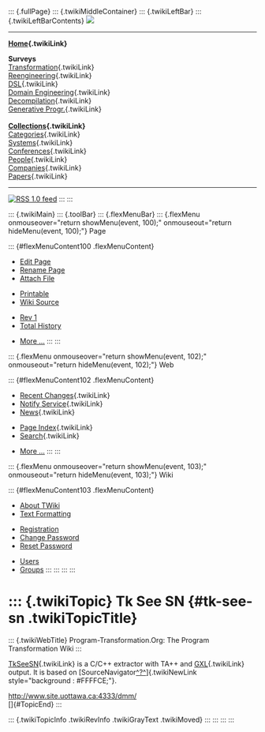 ::: {.fullPage}
::: {.twikiMiddleContainer}
::: {.twikiLeftBar}
::: {.twikiLeftBarContents}
![](../pub/transformation.gif)

------------------------------------------------------------------------

**[Home](WebHome){.twikiLink}**

**Surveys**\
[Transformation](ProgramTransformation){.twikiLink}\
[Reengineering](ReengineeringWiki){.twikiLink}\
[DSL](DomainSpecificLanguages){.twikiLink}\
[Domain Engineering](DomainEngineering){.twikiLink}\
[Decompilation](DeCompilation){.twikiLink}\
[Generative Progr.](GenerativeProgrammingWiki){.twikiLink}\
\
**[Collections](CategoryCollection){.twikiLink}**\
[Categories](CategoryCategory){.twikiLink}\
[Systems](TransformationSystems){.twikiLink}\
[Conferences](TransformationConferences){.twikiLink}\
[People](TransformationPeople){.twikiLink}\
[Companies](TransformationCompanies){.twikiLink}\
[Papers](CategoryPaper){.twikiLink}

------------------------------------------------------------------------

[![](../pub/rss.gif "RSS 1.0 feed")](WebRss@skin=rss)
:::
:::

::: {.twikiMain}
::: {.toolBar}
::: {.flexMenuBar}
::: {.flexMenu onmouseover="return showMenu(event, 100);" onmouseout="return hideMenu(event, 100);"}
Page

::: {#flexMenuContent100 .flexMenuContent}
-   [Edit
    Page](http://www.program-transformation.org/edit/Transform/TkSeeSN?t=1536826580)
-   [Rename
    Page](http://www.program-transformation.org/rename/Transform/TkSeeSN)
-   [Attach
    File](http://www.program-transformation.org/attach/Transform/TkSeeSN)

<!-- -->

-   [Printable](http://www.program-transformation.org/view/Transform/TkSeeSN?skin=print.pattern)
-   [Wiki
    Source](http://www.program-transformation.org/view/Transform/TkSeeSN?skin=text&raw=on&contenttype=text/plain)

<!-- -->

-   [Rev
    1](http://www.program-transformation.org/view/Transform/TkSeeSN?rev=1.1)
-   [Total
    History](http://www.program-transformation.org/rdiff/Transform/TkSeeSN)

<!-- -->

-   [More
    \...](http://www.program-transformation.org/oops/Transform/TkSeeSN?template=oopsmore&param1=1.1&param2=1.1)
:::
:::

::: {.flexMenu onmouseover="return showMenu(event, 102);" onmouseout="return hideMenu(event, 102);"}
Web

::: {#flexMenuContent102 .flexMenuContent}
-   [Recent Changes](WebChanges){.twikiLink}
-   [Notify Service](WebNotify){.twikiLink}
-   [News](WebNews){.twikiLink}

<!-- -->

-   [Page Index](WebIndex){.twikiLink}
-   [Search](WebSearch){.twikiLink}

<!-- -->

-   [More
    \...](http://www.program-transformation.org/oops/Transform/TkSeeSN?template=oopsmore&param1=1.1&param2=1.1)
:::
:::

::: {.flexMenu onmouseover="return showMenu(event, 103);" onmouseout="return hideMenu(event, 103);"}
Wiki

::: {#flexMenuContent103 .flexMenuContent}
-   [About
    TWiki](http://www.program-transformation.org/view/TWiki/WebHome)
-   [Text
    Formatting](http://www.program-transformation.org/view/TWiki/TextFormattingRules)

<!-- -->

-   [Registration](http://www.program-transformation.org/view/TWiki/TWikiRegistration)
-   [Change
    Password](http://www.program-transformation.org/view/TWiki/ChangePassword)
-   [Reset
    Password](http://www.program-transformation.org/view/TWiki/ResetPassword)

<!-- -->

-   [Users](http://www.program-transformation.org/view/Main/TWikiUsers)
-   [Groups](http://www.program-transformation.org/view/Main/TWikiGroups)
:::
:::
:::
:::

::: {.twikiTopic}
Tk See SN {#tk-see-sn .twikiTopicTitle}
=========

::: {.twikiWebTitle}
Program-Transformation.Org: The Program Transformation Wiki
:::

[TkSeeSN](TkSeeSN){.twikiLink} is a C/C++ extractor with TA++ and
[GXL](GXL){.twikiLink} output. It is based on
[SourceNavigator[^?^](http://www.program-transformation.org/edit/Transform/SourceNavigator?topicparent=Transform.TkSeeSN)]{.twikiNewLink
style="background : #FFFFCE;"}.

<http://www.site.uottawa.ca:4333/dmm/>\
[]{#TopicEnd}
:::

::: {.twikiTopicInfo .twikiRevInfo .twikiGrayText .twikiMoved}
:::
:::
:::
:::
